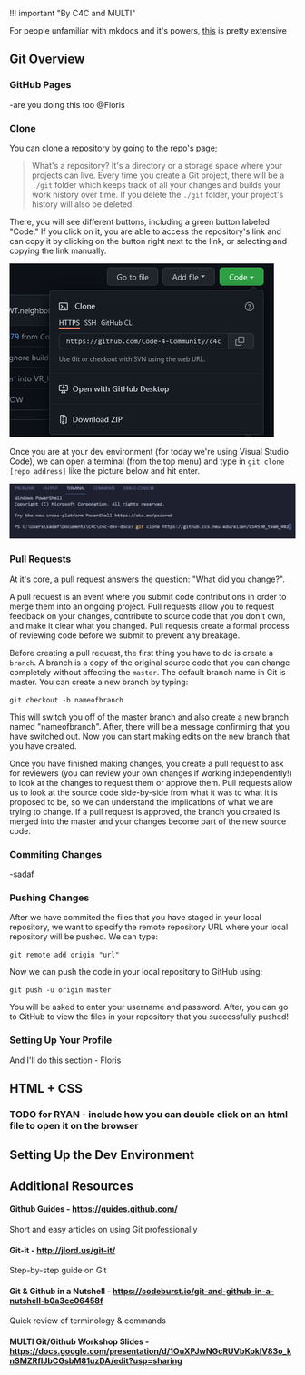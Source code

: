 !!! important "By C4C and MULTI"

For people unfamiliar with mkdocs and it's powers, [this](https://squidfunk.github.io/mkdocs-material/reference/abbreviations/) is pretty extensive 

## Git Overview

### GitHub Pages
-are you doing this too @Floris

### Clone 
You can clone a repository by going to the repo's page;

> What's a repository? It's a directory or a storage space where your projects can live. Every time you create a Git project, there will be a `./git` folder which keeps track of all your changes and builds your work history over time. If you delete the `./git` folder, your project's history will also be deleted.

There, you will see different buttons, including a green button labeled "Code." If you click on it, you are able to access the repository's link and can copy it by clicking on the button right next to the link, or selecting and copying the link manually. 

![clone Picture](..\img\clonepic.png)

Once you are at your dev environment (for today we're using Visual Studio Code), we can open a terminal (from the top menu) and type in `git clone [repo address]` like the picture below and hit enter.

![Terminal Clone](..\img\terminalclone.png)

### Pull Requests

At it's core, a pull request answers the question: "What did you change?".

A pull request is an event where you submit code contributions in order to merge them into an ongoing project. Pull requests allow you to request feedback on your changes, contribute to source code that you don't own, and make it clear what you changed. Pull requests create a formal process of reviewing code before we submit to prevent any breakage. 

Before creating a pull request, the first thing you have to do is create a `branch`. A branch is a copy of the original source code that you can change completely without affecting the `master`. The default branch name in Git is master. You can create a new branch by typing:

`git checkout -b nameofbranch`

This will switch you off of the master branch and also create a new branch named "nameofbranch". After, there will be a message confirming that you have switched out. Now you can start making edits on the new branch that you have created.

Once you have finished making changes, you create a pull request to ask for reviewers (you can review your own changes if working independently!) to look at the changes to request them or approve them. Pull requests allow us to look at the source code side-by-side from what it was to what it is proposed to be, so we can understand the implications of what we are trying to change. If a pull request is approved, the branch you created is merged into the master and your changes become part of the new source code.

### Commiting Changes
-sadaf

### Pushing Changes

After we have commited the files that you have staged in your local repository, we want to specify the remote repository URL where your local repository will be pushed. We can type:

`git remote add origin "url"`

Now we can push the code in your local repository to GitHub using:

`git push -u origin master`

You will be asked to enter your username and password. After, you can go to GitHub to view the files in your repository that you successfully pushed!

### Setting Up Your Profile
And I'll do this section - Floris

## HTML + CSS

### TODO for RYAN - include how you can double click on an html file to open it on the browser

## Setting Up the Dev Environment

## Additional Resources

#### Github Guides - https://guides.github.com/
Short and easy articles on using Git professionally
#### Git-it - http://jlord.us/git-it/
Step-by-step guide on Git
#### Git & Github in a Nutshell - https://codeburst.io/git-and-github-in-a-nutshell-b0a3cc06458f
Quick review of terminology & commands
#### MULTI Git/Github Workshop Slides - https://docs.google.com/presentation/d/1OuXPJwNGcRUVbKoklV83o_knSMZRflJbCGsbM81uzDA/edit?usp=sharing

